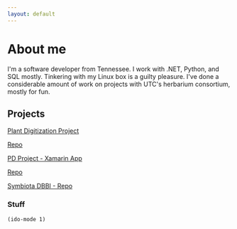 ```yaml
---
layout: default
---
```

# About me 

I'm a software developer from Tennessee. I work with .NET, Python, and SQL mostly. Tinkering with my Linux box is a guilty pleasure. I've done a considerable amount of work on projects with UTC's herbarium consortium, mostly for fun.

## Projects

[Plant Digitization Project](https://j-h-m.github.io/Plant-Digitization-Project/)

[Repo](https://github.com/j-h-m/Plant-Digitization-Project)

[PD Project - Xamarin App](https://j-h-m.github.io/pd-project-xamarin/)

[Repo](https://github.com/j-h-m/pd-project-xamarin)

[Symbiota DBBI - Repo](https://github.com/j-h-m/Symbiota-Light)

### Stuff

```elisp
(ido-mode 1)
```
